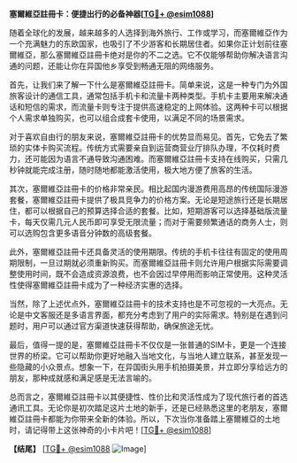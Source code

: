 **塞爾維亞註冊卡：便捷出行的必备神器[[TG💪+ @esim1088](https://t.me/s/esim1088)]**

随着全球化的发展，越来越多的人选择到海外旅行、工作或学习，而塞爾維亞作为一个充满魅力的东欧国家，也吸引了不少游客和长期居住者。如果你正计划前往塞爾維亞，那么塞爾維亞註冊卡绝对是你的不二之选。它不仅能够帮助你解决语言沟通的问题，还能让你在异国他乡享受到畅通无阻的网络服务。

首先，让我们来了解一下什么是塞爾維亞註冊卡。简单来说，这是一种专门为外国旅客设计的通信工具，通常包括手机卡和流量卡两种类型。手机卡主要用来解决通话和短信的需求，而流量卡则专注于提供高速稳定的上网体验。这两种卡可以根据个人需求单独购买，也可以组合成套卡使用，以满足不同的场景需求。

对于喜欢自由行的朋友来说，塞爾維亞註冊卡的优势显而易见。首先，它免去了繁琐的实体卡购买流程。传统方式需要亲自到运营商营业厅排队办理，不仅耗时费力，还可能因为语言不通导致沟通困难。而塞爾維亞註冊卡支持在线购买，只需几秒钟就能完成注册，随时随地都能激活使用，极大地方便了旅客的生活。

其次，塞爾維亞註冊卡的价格非常亲民。相比起国内漫游费用高昂的传统国际漫游套餐，塞爾維亞註冊卡提供了极具竞争力的价格方案。无论是短途旅行还是长期居住，都可以根据自己的预算选择合适的套餐。比如，短期游客可以选择基础版流量卡，每天仅需几元人民币即可享受无限流量；而对于需要频繁通话的商务人士，则可以选购包含更多语音分钟数的高级套餐。

此外，塞爾維亞註冊卡还具备灵活的使用期限。传统的手机卡往往有固定的使用周期限制，一旦过期就必须重新购买。而塞爾維亞註冊卡则允许用户根据实际需要调整使用时间，既不会造成资源浪费，也不会因过早停用而影响正常使用。这种灵活性使得塞爾維亞註冊卡成为了一种经济实惠的选择。

当然，除了上述优点外，塞爾維亞註冊卡的技术支持也是不可忽视的一大亮点。无论是中文客服还是多语言界面，都充分考虑到了用户的实际需求。特别是在遇到问题时，用户可以通过官方渠道快速获得帮助，确保旅途无忧。

最后，值得一提的是，塞爾維亞註冊卡不仅仅是一张普通的SIM卡，更是一个连接世界的桥梁。它可以帮助你更好地融入当地文化，与当地人建立联系，甚至发现一些隐藏的小众景点。想象一下，在异国街头用手机拍摄美景，并立即分享给远方的朋友，那种成就感和满足感是无法言喻的。

总而言之，塞爾維亞註冊卡以其便捷性、性价比和灵活性成为了现代旅行者的首选通讯工具。无论你是初次踏足这片土地的新手，还是已经熟悉这里的老朋友，塞爾維亞註冊卡都能为你带来全新的体验。所以，下次当你准备踏上塞爾維亞的土地时，请记得带上这张神奇的小卡片吧！[[TG💪+ @esim1088](https://t.me/s/esim1088)]

**【结尾】**
[[TG💪+ @esim1088](https://t.me/s/esim1088) ![Image](https://i.postimg.cc/4NQfJmqS/Snipaste-2025-05-13-00-14-12.png)]
